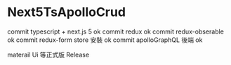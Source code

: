 # Next5TsApolloCrud


commit typescript + next.js 5  ok
commit redux   ok
commit redux-obserable   ok
commit redux-form  store 安裝 ok
commit apolloGraphQL 後端 ok



materail Ui 等正式版 Release


